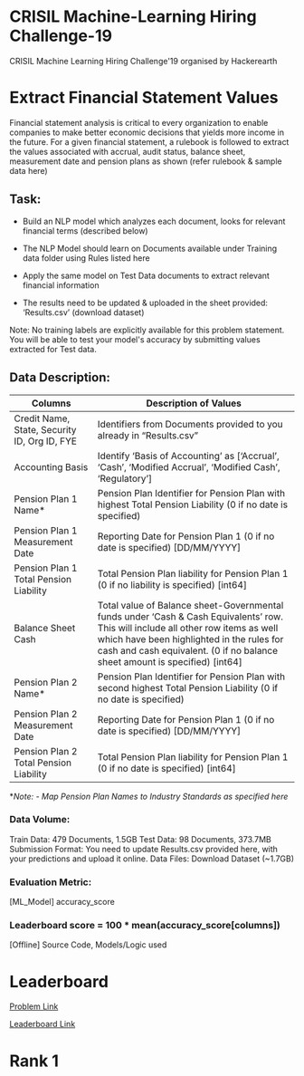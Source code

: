 # CRISIL Machine-Learning Hiring Challenge-19

CRISIL Machine Learning Hiring Challenge'19 organised by Hackerearth

# Extract Financial Statement Values

Financial statement analysis is critical to every organization to enable companies to make better economic decisions that yields more income in the future. For a given financial statement, a rulebook is followed to extract the values associated with accrual, audit status, balance sheet, measurement date and pension plans as shown (refer rulebook & sample data here)

## Task:

* Build an NLP model which analyzes each document, looks for relevant financial terms (described below)

* The NLP Model should learn on Documents available under Training data folder using Rules listed here

* Apply the same model on Test Data documents to extract relevant financial information

* The results need to be updated & uploaded in the sheet provided: ‘Results.csv’ (download dataset)

Note: No training labels are explicitly available for this problem statement. You will be able to test your model's accuracy by submitting values extracted for Test data.


## Data Description:

|Columns | Description of Values|
|---|---|
|Credit Name, State, Security ID, Org ID, FYE|Identifiers from Documents provided to you already in “Results.csv”|
|Accounting Basis|Identify ‘Basis of Accounting’ as [‘Accrual’, ‘Cash’, ‘Modified Accrual’, ‘Modified Cash’, ‘Regulatory’]|
|Pension Plan 1 Name*|Pension Plan Identifier for Pension Plan with highest Total Pension Liability (0 if no date is specified) |
|Pension Plan 1 Measurement Date|Reporting Date for Pension Plan 1 (0 if no date is specified) [DD/MM/YYYY]|
|Pension Plan 1 Total Pension Liability|Total Pension Plan liability for Pension Plan 1 (0 if no liability is specified) [int64]|
|Balance Sheet Cash|Total value of Balance sheet-Governmental funds under ‘Cash & Cash Equivalents’ row. This will include all other row items as well which have been highlighted in the rules for cash and cash equivalent.  (0 if no balance sheet amount is specified) [int64]|
|Pension Plan 2 Name*|Pension Plan Identifier for Pension Plan with second highest Total Pension Liability (0 if no date is specified)|
|Pension Plan 2 Measurement Date|Reporting Date for Pension Plan 1 (0 if no date is specified) [DD/MM/YYYY]|
|Pension Plan 2 Total Pension Liability|Total Pension Plan liability for Pension Plan 1 (0 if no date is specified) [int64]|

**Note: *- Map Pension Plan Names to Industry Standards as specified here**

### Data Volume:

Train Data: 479 Documents, 1.5GB
Test Data: 98 Documents, 373.7MB
Submission Format: You need to update Results.csv provided here, with your predictions and upload it online.
Data Files: Download Dataset (~1.7GB)

### Evaluation Metric:

[ML_Model] accuracy_score

### Leaderboard score = 100 * mean(accuracy\_score[columns])

[Offline] Source Code, Models/Logic used

# Leaderboard
[Problem Link](https://www.hackerearth.com/challenges/hiring/crisil-ml-hiring-challenge-2019/machine-learning/extract-financial-statement-values/)

[Leaderboard Link](https://www.hackerearth.com/challenges/hiring/crisil-ml-hiring-challenge-2019/leaderboard/extract-financial-statement-values/)

# Rank 1
